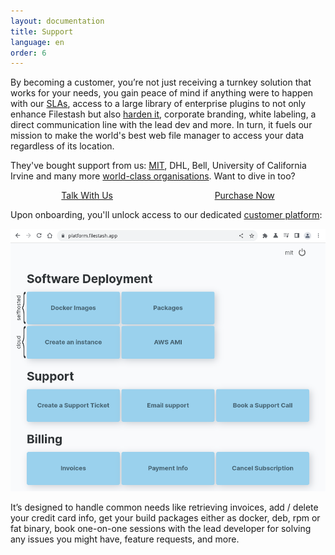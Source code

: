 ```yaml
---
layout: documentation
title: Support
language: en
order: 6
---
```


By becoming a customer, you’re not just receiving a turnkey solution that works for your needs, you gain peace of mind if anything were to happen with our [SLAs](/redirect.html?origin=doc::support&url=https://downloads.filestash.app/upload/contract-support.pdf), access to a large library of enterprise plugins to not only enhance Filestash but also [harden it](/redirect.html?origin=doc::support&url=https://downloads.filestash.app/upload/hardening-guide.pdf), corporate branding, white labeling, a direct communication line with the lead dev and more. In turn, it fuels our mission to make the world's best web file manager to access your data regardless of its location.

They've bought support from us: [MIT](https://www.media.mit.edu/posts/file-sharing/), DHL, Bell, University of California Irvine and many more [world-class organisations](https://aws.amazon.com/blogs/storage/how-regeneron-built-a-secure-and-scalable-file-transfer-service-using-aws-transfer-family/). Want to dive in too?

<div class="support-cta">
    <a href="/pricing/?modal=support&origin=doc::support">Talk With Us</a>
    <a href="/redirect.html?origin=doc::support&url=https://buy.stripe.com/7sI29w7euetE4369AS">Purchase Now</a>
</div>
<style>
.support-cta { display: flex; justify-content: space-around; }
#main .support-cta a {
    display: block;
    background: var(--dark);
    padding: 35px 0;
    border-radius: 5px;
    margin: 0 0 30px 0;
    text-align: center;
    text-decoration: none;
    color: var(--bg-color);
    font-weight: bold;
    font-size: 1.1rem;
    width: 48%;
    box-shadow: rgb(158 163 172 / 50%) 5px 5px 20px;
}
#main .support-cta a:hover {
    transition: background 0.2s;
    background: var(--secondary);
}
</style>

Upon onboarding, you'll unlock access to our dedicated [customer platform](https://platform.filestash.app):

<img class="fancy" src="/img/screenshots/doc_support.png" alt="setup screenshot" />

It’s designed to handle common needs like retrieving invoices, add / delete your credit card info, get your build packages either as docker, deb, rpm or fat binary, book one-on-one sessions with the lead developer for solving any issues you might have, feature requests, and more.
